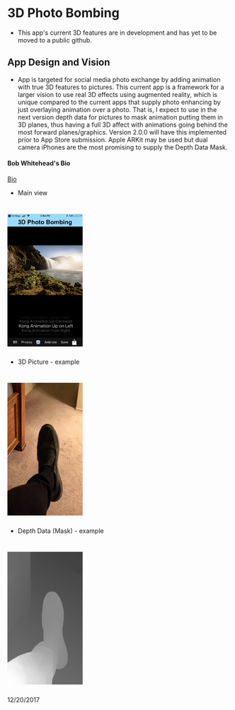 # 3D Photo Bombing
- This app's current 3D features are in development and has yet to be moved to a public github.

## App Design and Vision

- App is targeted for social media photo exchange by adding animation with true 3D features to pictures.  This current app is a framework for a larger vision to use real 3D effects using augmented reality, which is unique compared to the current apps that supply photo enhancing by just overlaying animation over a photo. That is, I expect to use in the next version depth data for pictures to mask animation putting them in 3D planes, thus having a full 3D affect with animations going behind the most forward planes/graphics. Version 2.0.0 will have this implemented prior to App Store submission. Apple ARKit may be used but dual camera iPhones are the most promising to supply the Depth Data Mask.

#### Bob Whitehead's Bio

[Bio](http://wampage.com/BobBio)

- Main view
# <img src="3DPhotoBomb.png" width="170" height="300" />

- 3D Picture - example
# <img src="IMG_0007.jpg" width="170" height="300" />

- Depth Data (Mask) - example
# <img src="IMG_0006.jpg" width="170" height="300" />

12/20/2017
